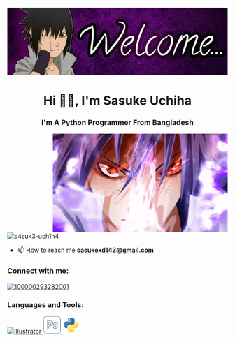 ![logo](https://github.com/S4SUK3-UCH1H4/S4SUK3-UCH1H4/blob/main/1712158313620.jpg)
<h1 align="center">Hi 🤞🏻, I'm Sasuke Uchiha</h1>
<h3 align="center">I'm A Python Programmer From Bangladesh</h3>

<img align="right" alt="coding" width="400" src="https://github.com/S4SUK3-UCH1H4/S4SUK3-UCH1H4/blob/main/icegif-998.gif">

<p align="left"> <img src="https://komarev.com/ghpvc/?username=s4suk3-uch1h4&label=Profile%20views&color=7f22e3&style=plastic" alt="s4suk3-uch1h4" /> </p>

- 📫 How to reach me **sasukexd143@gmail.com**

<h3 align="left">Connect with me:</h3>
<p align="left">
<a href="https://fb.com/100000293282001" target="blank"><img align="center" src="https://raw.githubusercontent.com/rahuldkjain/github-profile-readme-generator/master/src/images/icons/Social/facebook.svg" alt="100000293282001" height="30" width="40" /></a>
</p>

<h3 align="left">Languages and Tools:</h3>
<p align="left"> <a href="https://www.adobe.com/in/products/illustrator.html" target="_blank" rel="noreferrer"> <img src="https://www.vectorlogo.zone/logos/adobe_illustrator/adobe_illustrator-icon.svg" alt="illustrator" width="40" height="40"/> </a> <a href="https://www.photoshop.com/en" target="_blank" rel="noreferrer"> <img src="https://raw.githubusercontent.com/devicons/devicon/master/icons/photoshop/photoshop-line.svg" alt="photoshop" width="40" height="40"/> </a> <a href="https://www.python.org" target="_blank" rel="noreferrer"> <img src="https://raw.githubusercontent.com/devicons/devicon/master/icons/python/python-original.svg" alt="python" width="40" height="40"/> </a> </p>
